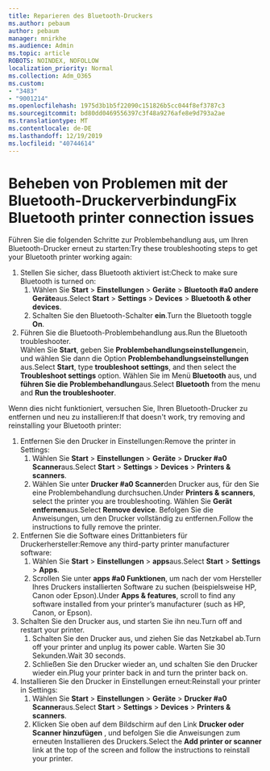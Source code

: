 ```yaml
---
title: Reparieren des Bluetooth-Druckers
ms.author: pebaum
author: pebaum
manager: mnirkhe
ms.audience: Admin
ms.topic: article
ROBOTS: NOINDEX, NOFOLLOW
localization_priority: Normal
ms.collection: Adm_O365
ms.custom:
- "3483"
- "9001214"
ms.openlocfilehash: 1975d3b1b5f22090c151826b5cc044f8ef3787c3
ms.sourcegitcommit: bd80dd0469556397c3f48a9276afe8e9d793a2ae
ms.translationtype: MT
ms.contentlocale: de-DE
ms.lasthandoff: 12/19/2019
ms.locfileid: "40744614"
---
```

# <a name="fix-bluetooth-printer-connection-issues"></a><span data-ttu-id="78c50-102">Beheben von Problemen mit der Bluetooth-Druckerverbindung</span><span class="sxs-lookup"><span data-stu-id="78c50-102">Fix Bluetooth printer connection issues</span></span>

<span data-ttu-id="78c50-103">Führen Sie die folgenden Schritte zur Problembehandlung aus, um Ihren Bluetooth-Drucker erneut zu starten:</span><span class="sxs-lookup"><span data-stu-id="78c50-103">Try these troubleshooting steps to get your Bluetooth printer working again:</span></span>


1. <span data-ttu-id="78c50-104">Stellen Sie sicher, dass Bluetooth aktiviert ist:</span><span class="sxs-lookup"><span data-stu-id="78c50-104">Check to make sure Bluetooth is turned on:</span></span>
    1. <span data-ttu-id="78c50-105">Wählen Sie **Start** > **Einstellungen** > **Geräte** > **Bluetooth #a0 andere Geräte**aus.</span><span class="sxs-lookup"><span data-stu-id="78c50-105">Select **Start** > **Settings** > **Devices** > **Bluetooth & other devices**.</span></span>
    2. <span data-ttu-id="78c50-106">Schalten Sie den Bluetooth-Schalter **ein**.</span><span class="sxs-lookup"><span data-stu-id="78c50-106">Turn the Bluetooth toggle **On**.</span></span>
2. <span data-ttu-id="78c50-107">Führen Sie die Bluetooth-Problembehandlung aus.</span><span class="sxs-lookup"><span data-stu-id="78c50-107">Run the Bluetooth troubleshooter.</span></span> <br>
    <span data-ttu-id="78c50-108">Wählen Sie **Start**, geben Sie **Problembehandlungseinstellungen**ein, und wählen Sie dann die Option **Problembehandlungseinstellungen** aus.</span><span class="sxs-lookup"><span data-stu-id="78c50-108">Select **Start**, type **troubleshoot settings**, and then select the **Troubleshoot settings** option.</span></span> <span data-ttu-id="78c50-109">Wählen Sie im Menü **Bluetooth** aus, und **führen Sie die Problembehandlung**aus.</span><span class="sxs-lookup"><span data-stu-id="78c50-109">Select **Bluetooth** from the menu and **Run the troubleshooter**.</span></span>

<span data-ttu-id="78c50-110">Wenn dies nicht funktioniert, versuchen Sie, Ihren Bluetooth-Drucker zu entfernen und neu zu installieren:</span><span class="sxs-lookup"><span data-stu-id="78c50-110">If that doesn't work, try removing and reinstalling your Bluetooth printer:</span></span>

1. <span data-ttu-id="78c50-111">Entfernen Sie den Drucker in Einstellungen:</span><span class="sxs-lookup"><span data-stu-id="78c50-111">Remove the printer in Settings:</span></span>
    1. <span data-ttu-id="78c50-112">Wählen Sie **Start** > **Einstellungen** > **Geräte** > **Drucker #a0 Scanner**aus.</span><span class="sxs-lookup"><span data-stu-id="78c50-112">Select **Start** > **Settings** > **Devices** > **Printers & scanners**.</span></span>
    2. <span data-ttu-id="78c50-113">Wählen Sie unter **Drucker #a0 Scanner**den Drucker aus, für den Sie eine Problembehandlung durchsuchen.</span><span class="sxs-lookup"><span data-stu-id="78c50-113">Under **Printers & scanners**, select the printer you are troubleshooting.</span></span> <span data-ttu-id="78c50-114">Wählen Sie **Gerät entfernen**aus.</span><span class="sxs-lookup"><span data-stu-id="78c50-114">Select **Remove device**.</span></span> <span data-ttu-id="78c50-115">Befolgen Sie die Anweisungen, um den Drucker vollständig zu entfernen.</span><span class="sxs-lookup"><span data-stu-id="78c50-115">Follow the instructions to fully remove the printer.</span></span>
2. <span data-ttu-id="78c50-116">Entfernen Sie die Software eines Drittanbieters für Druckerhersteller:</span><span class="sxs-lookup"><span data-stu-id="78c50-116">Remove any third-party printer manufacturer software:</span></span>
    1. <span data-ttu-id="78c50-117">Wählen Sie **Start** > **Einstellungen** > **apps**aus.</span><span class="sxs-lookup"><span data-stu-id="78c50-117">Select **Start** > **Settings** > **Apps**.</span></span>
    2. <span data-ttu-id="78c50-118">Scrollen Sie unter **apps #a0 Funktionen**, um nach der vom Hersteller Ihres Druckers installierten Software zu suchen (beispielsweise HP, Canon oder Epson).</span><span class="sxs-lookup"><span data-stu-id="78c50-118">Under **Apps & features**, scroll to find any software installed from your printer’s manufacturer (such as HP, Canon, or Epson).</span></span>
3. <span data-ttu-id="78c50-119">Schalten Sie den Drucker aus, und starten Sie ihn neu.</span><span class="sxs-lookup"><span data-stu-id="78c50-119">Turn off and restart your printer.</span></span>
   1. <span data-ttu-id="78c50-120">Schalten Sie den Drucker aus, und ziehen Sie das Netzkabel ab.</span><span class="sxs-lookup"><span data-stu-id="78c50-120">Turn off your printer and unplug its power cable.</span></span> <span data-ttu-id="78c50-121">Warten Sie 30 Sekunden.</span><span class="sxs-lookup"><span data-stu-id="78c50-121">Wait 30 seconds.</span></span> 
   2. <span data-ttu-id="78c50-122">Schließen Sie den Drucker wieder an, und schalten Sie den Drucker wieder ein.</span><span class="sxs-lookup"><span data-stu-id="78c50-122">Plug your printer back in and turn the printer back on.</span></span>
4. <span data-ttu-id="78c50-123">Installieren Sie den Drucker in Einstellungen erneut:</span><span class="sxs-lookup"><span data-stu-id="78c50-123">Reinstall your printer in Settings:</span></span>
    1. <span data-ttu-id="78c50-124">Wählen Sie **Start** > **Einstellungen** > **Geräte** > **Drucker #a0 Scanner**aus.</span><span class="sxs-lookup"><span data-stu-id="78c50-124">Select **Start** > **Settings** > **Devices** > **Printers & scanners**.</span></span>
    2. <span data-ttu-id="78c50-125">Klicken Sie oben auf dem Bildschirm auf den Link **Drucker oder Scanner hinzufügen** , und befolgen Sie die Anweisungen zum erneuten Installieren des Druckers.</span><span class="sxs-lookup"><span data-stu-id="78c50-125">Select the **Add printer or scanner** link at the top of the screen and follow the instructions to reinstall your printer.</span></span>
